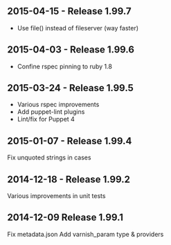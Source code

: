## 2015-04-15 - Release 1.99.7

- Use file() instead of fileserver (way faster)

## 2015-04-03 - Release 1.99.6

- Confine rspec pinning to ruby 1.8

## 2015-03-24 - Release 1.99.5

- Various rspec improvements
- Add puppet-lint plugins
- Lint/fix for Puppet 4

## 2015-01-07 - Release 1.99.4

Fix unquoted strings in cases

## 2014-12-18 - Release 1.99.2

Various improvements in unit tests

## 2014-12-09 Release 1.99.1

Fix metadata.json
Add varnish_param type & providers
